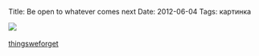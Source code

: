 Title: Be open to whatever comes next
Date: 2012-06-04
Tags: картинка

<div class="text"><img src="https://dl.dropbox.com/u/140528/site/be-open.jpeg" /><br /><br />
<a href="http://thingsweforget.blogspot.com/2012/06/880-be-open-to-whatever-comes-next.html">thingsweforget</a></div>